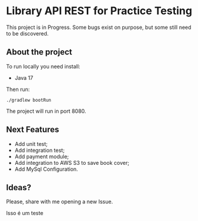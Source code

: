 # Library API REST for Practice Testing

This project is in Progress. Some bugs exist on purpose, but some still need to be discovered.

## About the project

To run locally you need install:

* Java 17

Then run:

 ```
 ./gradlew bootRun
 ```

The project will run in port 8080.

## Next Features

* Add unit test;
* Add integration test;
* Add payment module;
* Add integration to AWS S3 to save book cover;
* Add MySql Configuration.

## Ideas?

Please, share with me opening a new Issue.

Isso é um teste